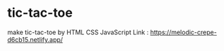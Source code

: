 # tic-tac-toe
make tic-tac-toe by HTML CSS JavaScript
Link : 
https://melodic-crepe-d6cb15.netlify.app/
